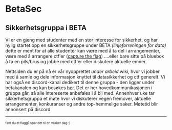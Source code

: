 # BetaSec

## Sikkerhetsgruppa i BETA 
Vi er en gjeng med studenter med en stor interesse  for sikkerhet, og har nylig startet opp en sikkerhetsgruppe under BETA _(linjeforreningen for data)_ dette er ment for at alle studenter kan være med å ta del i arrangementer, være med å arrangere ctf'er ([capture the flag](https://wiki.betauia.net/sikkerhet/ctf)) ....eller bare sitte på bluebox å ta en pils/brus og jobbe med ctf'er eller diskutere aktuelle emner.


Nettsiden du er på nå er vår nyopprettet _under arbeid_ wiki, hvor vi jobber med å samle og dele informasjon knyttet til datasikkerhet og ctf generelt. Vi har også en discord-kanal dedikert til denne gruppa - den ligger under betakanalen og kan besøkes [her](https://discord.gg/9MSWZdN). Det er her hovedkommunikasjonen i gruppa går, så alle intereserte anbefales i å bli med. Annenhver uke tar sikkerhetsgruppa et møte hvor vi diskuterer vegen fremover, aktuelle arrangementer, konkuranser og andre top-hemmelige saker. Møtetid blir annonsert på discord


---
<sub><sup> fant du et flagg? spar det til en vakker dag :) </sup></sub>
